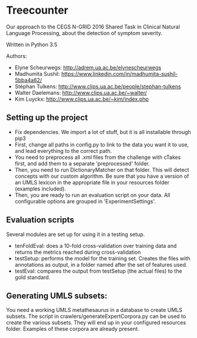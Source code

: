 # Treecounter
Our approach to the CEGS N-GRID 2016 Shared Task in Clinical Natural Language Processing, about the detection of symptom severity.

Written in Python 3.5

Authors: 
- Elyne Scheurwegs: http://adrem.ua.ac.be/elynescheurwegs
- Madhumita Sushil: https://www.linkedin.com/in/madhumita-sushil-5bba4a62/
- Stéphan Tulkens: http://www.clips.ua.ac.be/people/stephan-tulkens
- Walter Daelemans: http://www.clips.ua.ac.be/~walter/
- Kim Luyckx: http://www.clips.ua.ac.be/~kim/index.php

## Setting up the project
- Fix dependencies. We import a lot of stuff, but it is all installable through pip3
- First, change all paths in config.py to link to the data you want it to use, and lead everything to the correct path.
- You need to preprocess all .xml files from the challenge with cTakes first, and add them to a separate 'preprocessed' folder.
- Then, you need to run DictionaryMatcher on that folder. This will detect concepts with our custom algorithm. Be sure that you have a version of an UMLS lexicon in the appropriate file in your resources folder (examples included).
- Then, you are ready to run an evaluation script on your data. All configurable options are grouped in 'ExperimentSettings'.

## Evaluation scripts
Several modules are set up for using it in a testing setup.
- tenFoldEval: does a 10-fold cross-validation over training data and returns the metrics reached during cross-validation
- testSetup: performs the model for the training set. Creates the files with annotations as output, in a folder named after the set of features used.
- testEval: compares the output from testSetup (the actual files) to the gold standard.

## Generating UMLS subsets:
You need a working UMLS metathesaurus in a database to create UMLS subsets. The script in crawlers/generateExpertCorpora.py can be used to create the various subsets. They will end up in your configured resources folder. Examples of these corpora are already present.
